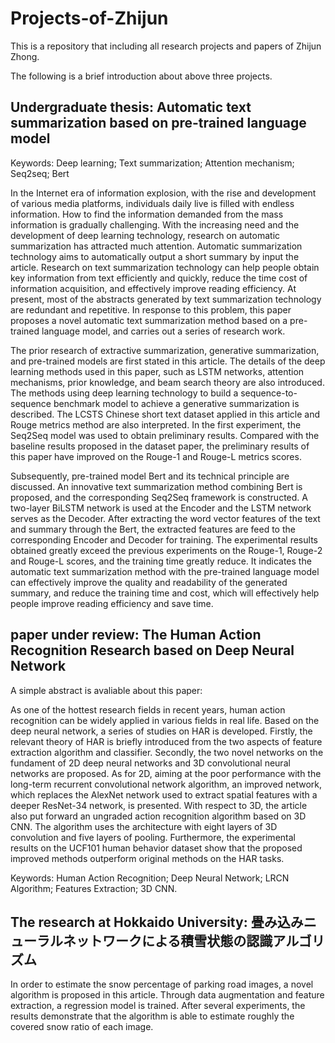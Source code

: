 # Projects-of-Zhijun
This is a repository that including all research projects and papers of Zhijun Zhong.

The following is a brief introduction about above three projects. 

## Undergraduate thesis: Automatic text summarization based on pre-trained language model

Keywords: Deep learning; Text summarization; Attention mechanism; Seq2seq; 
Bert

   In the Internet era of information explosion, with the rise and development of
various media platforms, individuals daily live is filled with endless information. 
How to find the information demanded from the mass information is gradually
challenging. With the increasing need and the development of deep learning 
technology, research on automatic summarization has attracted much attention. 
Automatic summarization technology aims to automatically output a short 
summary by input the article. Research on text summarization technology can help 
people obtain key information from text efficiently and quickly, reduce the time 
cost of information acquisition, and effectively improve reading efficiency. At 
present, most of the abstracts generated by text summarization technology are 
redundant and repetitive. In response to this problem, this paper proposes a novel 
automatic text summarization method based on a pre-trained language model, and 
carries out a series of research work.

   The prior research of extractive summarization, generative summarization, 
and pre-trained models are first stated in this article. The details of the deep learning 
methods used in this paper, such as LSTM networks, attention mechanisms, prior 
knowledge, and beam search theory are also introduced. The methods using deep 
learning technology to build a sequence-to-sequence benchmark model to achieve 
a generative summarization is described. The LCSTS Chinese short text dataset 
applied in this article and Rouge metrics method are also interpreted. In the first 
experiment, the Seq2Seq model was used to obtain preliminary results. Compared 
with the baseline results proposed in the dataset paper, the preliminary results of 
this paper have improved on the Rouge-1 and Rouge-L metrics scores.

   Subsequently, pre-trained model Bert and its technical principle are discussed. 
An innovative text summarization method combining Bert is proposed, and the 
corresponding Seq2Seq framework is constructed. A two-layer BiLSTM network 
is used at the Encoder and the LSTM network serves as the Decoder. After 
extracting the word vector features of the text and summary through the Bert, the 
extracted features are feed to the corresponding Encoder and Decoder for training. 
The experimental results obtained greatly exceed the previous experiments on the 
Rouge-1, Rouge-2 and Rouge-L scores, and the training time greatly reduce. It
indicates the automatic text summarization method with the pre-trained language 
model can effectively improve the quality and readability of the generated summary, 
and reduce the training time and cost, which will effectively help people improve 
reading efficiency and save time.

## paper under review: The Human Action Recognition Research based on Deep Neural Network

A simple abstract is avaliable about this paper:

As one of the hottest research fields in recent years, human action recognition can be widely applied in various fields 
in real life. Based on the deep neural network, a series of studies on HAR is developed. Firstly, the relevant theory of 
HAR is briefly introduced from the two aspects of feature extraction algorithm and classifier. Secondly, the two novel 
networks on the fundament of 2D deep neural networks and 3D convolutional neural networks are proposed. As for 2D, 
aiming at the poor performance with the long-term recurrent convolutional network algorithm, an improved network, 
which replaces the AlexNet network used to extract spatial features with a deeper ResNet-34 network, is presented. 
With respect to 3D, the article also put forward an ungraded action recognition algorithm based on 3D CNN. The 
algorithm uses the architecture with eight layers of 3D convolution and five layers of pooling. Furthermore, the 
experimental results on the UCF101 human behavior dataset show that the proposed improved methods outperform 
original methods on the HAR tasks.

Keywords: Human Action Recognition; Deep Neural Network; LRCN Algorithm; Features Extraction; 3D CNN.

## The research at Hokkaido University: 畳み込みニューラルネットワークによる積雪状態の認識アルゴリズム

In order to estimate the snow percentage of parking road images, a novel algorithm is 
proposed in this article. Through data augmentation and feature extraction, a 
regression model is trained. After several experiments, the results demonstrate that the 
algorithm is able to estimate roughly the covered snow ratio of each image.
